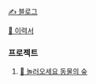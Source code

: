 [✍ 블로그](https://jagged-jupiter-d10.notion.site/657b888f434241dc8db5c6f59093513d?v=82bcd30999224187bdce7f467c55c800)

[📄 이력서](https://jagged-jupiter-d10.notion.site/iOS-6c98c21fce5f4678b518012addbd0212)
### 프로젝트
1. [🐶 놀러오세요 동물의 숲](https://github.com/januaryone9999/AniHouse)
